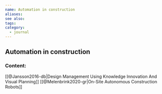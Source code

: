 ```yaml
---
name: Automation in construction
aliases:
see also:
tags:
category:
  - journal
---
```


## Automation in construction

### Content:
[[@Jansson2016-db|Design Management Using Knowledge Innovation And Visual Planning]]
[[@Melenbrink2020-gr|On-Site Autonomous Construction Robots]]